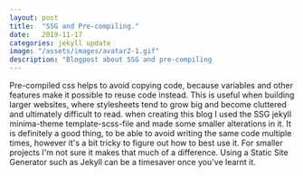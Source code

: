 ```yaml
---
layout: post
title:  "SSG and Pre-compiling."
date:   2019-11-17
categories: jekyll update
image: "/assets/images/avatar2-1.gif"
description: "Blogpost about SSG and pre-compiling
---
```


Pre-compiled css helps to avoid copying code, because variables and other features make it possible to reuse code instead. This is useful when building larger websites, where stylesheets tend to grow big and become cluttered and ultimately difficult to read. 
when creating this blog I used the SSG jekyll minima-theme template-scss-file and made some smaller alterations in it. It is definitely a good thing, to be able to avoid writing the same code multiple times, however it's a bit tricky to figure out how to best use it. For smaller projects I'm not sure it makes that much of a difference. 
Using a Static Site Generator such as Jekyll can be a timesaver once you've learnt it.

